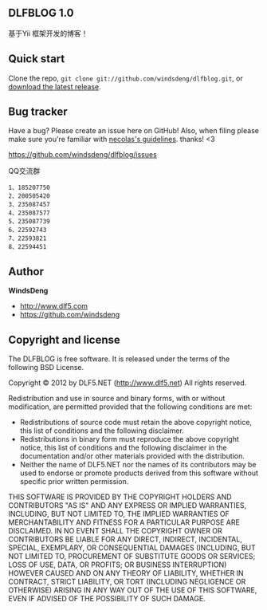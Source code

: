 DLFBLOG 1.0
-----------

基于Yii 框架开发的博客！ 


Quick start
-----------

Clone the repo, `git clone git://github.com/windsdeng/dlfblog.git`, or [download the latest release](https://github.com/windsdeng/dlfblog/zipball/master).


Bug tracker
-----------

Have a bug? Please create an issue here on GitHub! Also, when filing please make sure you're familiar with [necolas's guidelines](https://github.com/necolas/issue-guidelines). thanks! <3

https://github.com/windsdeng/dlfblog/issues

QQ交流群
```
1、185207750
2、200505420
3、235087457
4、235087577
5、235087739
6、22592743
7、22593821
8、22594451
```

Author
------

**WindsDeng** 

+ http://www.dlf5.com
+ https://github.com/windsdeng


Copyright and license
---------------------

The DLFBLOG is free software. It is released under the terms of
the following BSD License.

Copyright © 2012 by DLF5.NET (http://www.dlf5.net)
All rights reserved.

Redistribution and use in source and binary forms, with or without
modification, are permitted provided that the following conditions
are met:
 * Redistributions of source code must retain the above copyright
   notice, this list of conditions and the following disclaimer.
 * Redistributions in binary form must reproduce the above copyright
   notice, this list of conditions and the following disclaimer in
   the documentation and/or other materials provided with the
   distribution.
 * Neither the name of DLF5.NET nor the names of its
   contributors may be used to endorse or promote products derived
   from this software without specific prior written permission.

THIS SOFTWARE IS PROVIDED BY THE COPYRIGHT HOLDERS AND CONTRIBUTORS
"AS IS" AND ANY EXPRESS OR IMPLIED WARRANTIES, INCLUDING, BUT NOT
LIMITED TO, THE IMPLIED WARRANTIES OF MERCHANTABILITY AND FITNESS
FOR A PARTICULAR PURPOSE ARE DISCLAIMED. IN NO EVENT SHALL THE
COPYRIGHT OWNER OR CONTRIBUTORS BE LIABLE FOR ANY DIRECT, INDIRECT,
INCIDENTAL, SPECIAL, EXEMPLARY, OR CONSEQUENTIAL DAMAGES (INCLUDING,
BUT NOT LIMITED TO, PROCUREMENT OF SUBSTITUTE GOODS OR SERVICES;
LOSS OF USE, DATA, OR PROFITS; OR BUSINESS INTERRUPTION) HOWEVER
CAUSED AND ON ANY THEORY OF LIABILITY, WHETHER IN CONTRACT, STRICT
LIABILITY, OR TORT (INCLUDING NEGLIGENCE OR OTHERWISE) ARISING IN
ANY WAY OUT OF THE USE OF THIS SOFTWARE, EVEN IF ADVISED OF THE
POSSIBILITY OF SUCH DAMAGE.




